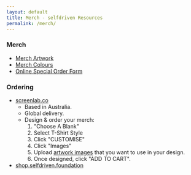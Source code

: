 ```yaml
---
layout: default
title: Merch - selfdriven Resources
permalink: /merch/
---
```


### Merch

- [Merch Artwork](https://github.com/selfdriven-engagement/resources/tree/main/our-identity/merch/artwork)
- [Merch Colours](/colours-merch/)
- [Online Special Order Form](https://forms.gle/PtzmN1sgAR4LN3ps8)

### Ordering
- [screenlab.co](https://screenlab.co)
    - Based in Australia.
    - Global delivery.
    - Design & order your merch:
        1. "Choose A Blank" 
        2. Select T-Shirt Style
        3. Click "CUSTOMISE" 
        4. Click "Images"
        5. Upload [artwork images](https://github.com/selfdriven-engagement/resources/tree/main/our-identity/merch/artwork) that you want to use in your design.
        6. Once designed, click "ADD TO CART".
- [shop.selfdriven.foundation](https://shop.selfdriven.foundation)


